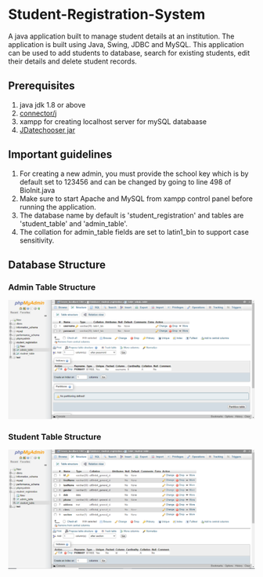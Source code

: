 # Student-Registration-System
A java application built to manage student details at an institution. The application is built using Java, Swing, JDBC and MySQL. This application can be used to add students to database, search for existing students, edit their details and delete student records.

## Prerequisites
1. java jdk 1.8 or above
2. [connector/j](https://dev.mysql.com/downloads/connector/j/)
3. xampp for creating localhost server for mySQL databaase
4. [JDatechooser jar](http://plugins.netbeans.org/plugin/658/jdatechooser-1-2)

## Important guidelines
1. For creating a new admin, you must provide the school key which is by default set to 123456 and can be changed by going to line 498 of BioInit.java
2. Make sure to start Apache and MySQL from xampp control panel before running the application.
3. The database name by default is 'student_registration' and tables are 'student_table' and 'admin_table'.
4. The collation for admin_table fields are set to latin1_bin to support case sensitivity.

## Database Structure
### Admin Table Structure
![](images/admin_table_structure.png)

### Student Table Structure
![](images/student_table_structure.png)
